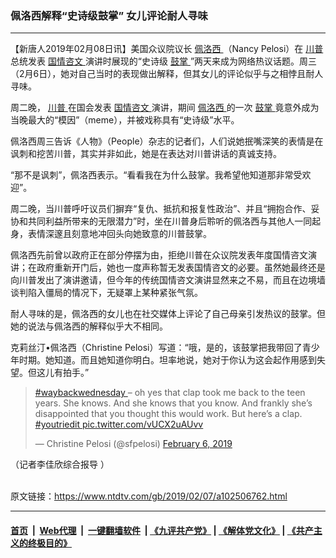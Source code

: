 ### 佩洛西解释“史诗级鼓掌” 女儿评论耐人寻味
------------------------

<div class="post_content">
 <p>
  【新唐人2019年02月08日讯】美国众议院议长
  <a href="https://www.ntdtv.com/gb/佩洛西.htm">
   佩洛西
  </a>
  （Nancy Pelosi）在
  <a href="https://www.ntdtv.com/gb/川普.htm">
   川普
  </a>
  总统发表
  <a href="https://www.ntdtv.com/gb/国情咨文.htm">
   国情咨文
  </a>
  演讲时展现的“史诗级
  <a href="https://www.ntdtv.com/gb/鼓掌.htm">
   鼓掌
  </a>
  ”两天来成为网络热议话题。周三（2月6日），她对自己当时的表现做出解释，但其女儿的评论似乎与之相悖且耐人寻味。
 </p>
 <p>
  周二晚，
  <a href="https://www.ntdtv.com/gb/川普.htm">
   川普
  </a>
  在国会发表
  <a href="https://www.ntdtv.com/gb/国情咨文.htm">
   国情咨文
  </a>
  演讲，期间
  <a href="https://www.ntdtv.com/gb/佩洛西.htm">
   佩洛西
  </a>
  的一次
  <a href="https://www.ntdtv.com/gb/鼓掌.htm">
   鼓掌
  </a>
  竟意外成为当晚最大的“模因”（meme），并被戏称具有“史诗级”水平。
 </p>
 <p>
  佩洛西周三告诉《人物》（People）杂志的记者们，人们说她抿嘴深笑的表情是在讽刺和挖苦川普，其实并非如此，她是在表达对川普讲话的真诚支持。
 </p>
 <p>
  “那不是讽刺”，佩洛西表示。“看看我在为什么鼓掌。我希望他知道那非常受欢迎”。
 </p>
 <p>
  周二晚，当川普呼吁议员们摒弃“复仇、抵抗和报复性政治”、并且“拥抱合作、妥协和共同利益所带来的无限潜力”时，坐在川普身后聆听的佩洛西与其他人一同起身，表情深邃且刻意地冲回头向她致意的川普鼓掌。
 </p>
 <p>
  佩洛西先前曾以政府正在部分停摆为由，拒绝川普在众议院发表年度国情咨文演讲；在政府重新开门后，她也一度声称暂无发表国情咨文的必要。虽然她最终还是向川普发出了演讲邀请，但今年的传统国情咨文演讲显然来之不易，而且在边境墙谈判陷入僵局的情况下，无疑罩上某种紧张气氛。
 </p>
 <p>
  耐人寻味的是，佩洛西的女儿也在社交媒体上评论了自己母亲引发热议的鼓掌。但她的说法与佩洛西的解释似乎大不相同。
 </p>
 <p>
  克莉丝汀•佩洛西（Christine Pelosi）写道：“哦，是的，该鼓掌把我带回了青少年时期。她知道。而且她知道你明白。坦率地说，她对于你认为这会起作用感到失望。但这儿有拍手。”
 </p>
 <blockquote class="twitter-tweet" data-dnt="true" data-width="500">
  <p dir="ltr" lang="en">
   <a href="https://twitter.com/hashtag/waybackwednesday?src=hash&amp;ref_src=twsrc%5Etfw">
    #waybackwednesday
   </a>
   – oh yes that clap took me back to the teen years. She knows. And she knows that you know. And frankly she’s disappointed that you thought this would work.  But here’s a clap.
   <a href="https://twitter.com/hashtag/youtriedit?src=hash&amp;ref_src=twsrc%5Etfw">
    #youtriedit
   </a>
   <a href="https://t.co/vUCX2uAUvv">
    pic.twitter.com/vUCX2uAUvv
   </a>
  </p>
  <p>
   — Christine Pelosi (@sfpelosi)
   <a href="https://twitter.com/sfpelosi/status/1093178767642488832?ref_src=twsrc%5Etfw">
    February 6, 2019
   </a>
  </p>
 </blockquote>
 <p>
  <script async="" charset="utf-8" src="https://platform.twitter.com/widgets.js">
  </script>
 </p>
 <p>
  （记者李佳欣综合报导 ）
 </p>
 <div class="single_ad">
 </div>
</div>

<br/>原文链接：https://www.ntdtv.com/gb/2019/02/07/a102506762.html


------------------------
#### [首页](https://github.com/gfw-breaker/banned-news/blob/master/README.md) &nbsp;|&nbsp; [Web代理](https://github.com/labour-camp/helloworld) &nbsp;|&nbsp; [一键翻墙软件](https://github.com/gfw-breaker/nogfw/blob/master/README.md) &nbsp;| [《九评共产党》](https://github.com/gfw-breaker/9ping.md/blob/master/README.md#九评之一评共产党是什么) | [《解体党文化》](https://github.com/gfw-breaker/jtdwh.md/blob/master/README.md) | [《共产主义的终极目的》](https://github.com/gfw-breaker/gczydzjmd.md/blob/master/README.md)

